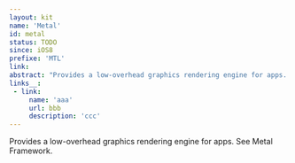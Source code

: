 ```yaml
---
layout: kit
name: 'Metal'
id: metal
status: TODO
since: iOS8
prefixe: 'MTL'
link: 
abstract: "Provides a low-overhead graphics rendering engine for apps. See Metal Framework."
links__:
 - link:
     name: 'aaa'
     url: bbb
     description: 'ccc'
---
```


Provides a low-overhead graphics rendering engine for apps. See Metal Framework.
